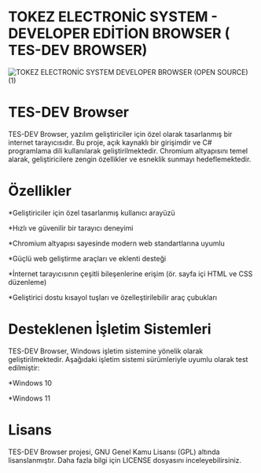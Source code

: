 # TOKEZ ELECTRONİC SYSTEM - DEVELOPER EDİTİON BROWSER ( TES-DEV BROWSER)

![TOKEZ ELECTRONİC SYSTEM DEVELOPER BROWSER (OPEN SOURCE) (1)](https://github.com/wechtof/tesdevbrowser/assets/111958409/034798a6-ae94-4591-87c5-a0c0e4f2795a)

# TES-DEV Browser

TES-DEV Browser, yazılım geliştiriciler için özel olarak tasarlanmış bir internet tarayıcısıdır. Bu proje, açık kaynaklı bir girişimdir ve C# programlama dili kullanılarak geliştirilmektedir. Chromium altyapısını temel alarak, geliştiricilere zengin özellikler ve esneklik sunmayı hedeflemektedir.

# Özellikler
*Geliştiriciler için özel tasarlanmış kullanıcı arayüzü

*Hızlı ve güvenilir bir tarayıcı deneyimi

*Chromium altyapısı sayesinde modern web standartlarına uyumlu

*Güçlü web geliştirme araçları ve eklenti desteği

*İnternet tarayıcısının çeşitli bileşenlerine erişim (ör. sayfa içi HTML ve CSS düzenleme)

*Geliştirici dostu kısayol tuşları ve özelleştirilebilir araç çubukları

# Desteklenen İşletim Sistemleri

TES-DEV Browser, Windows işletim sistemine yönelik olarak geliştirilmektedir. Aşağıdaki işletim sistemi sürümleriyle uyumlu olarak test edilmiştir:

*Windows 10

*Windows 11

# Lisans

TES-DEV Browser projesi, GNU Genel Kamu Lisansı (GPL) altında lisanslanmıştır. Daha fazla bilgi için LICENSE dosyasını inceleyebilirsiniz.
